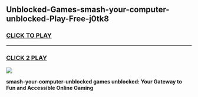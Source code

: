 
## Unblocked-Games-smash-your-computer-unblocked-Play-Free-j0tk8
<h3>
<a href="https://premium76.site?title=smash-your-computer-unblocked&ref=20M">CLICK TO PLAY</a></h3>
<hr>

<h3>
<a href="https://premium76.site?title=smash-your-computer-unblocked&ref=20M">CLICK 2 PLAY</a>
  
</h3>

<a href="https://premium76.site?title=smash-your-computer-unblocked&ref=19M"><img src="https://clearcache.store/games.png"></a>


**smash-your-computer-unblocked games unblocked: Your Gateway to Fun and Accessible Online Gaming**
